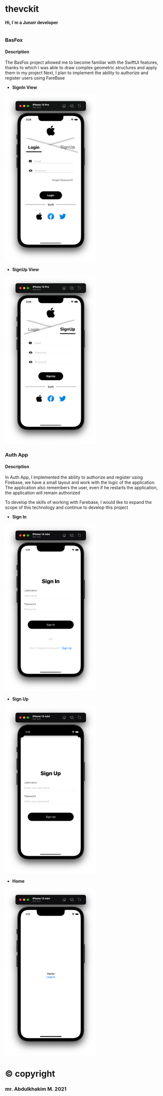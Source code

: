# thevckit
**Hi, I`m a Junoir developer**
#

### BasFox
#### Description
The BasFox project allowed me to become familiar with the SwiftUI features, thanks to which I was able to draw complex geometric structures and apply them in my project
Next, I plan to implement the ability to authorize and register users using FareBase

+ **SignIn View**

<img src="https://github.com/vckit/thevckit-group/blob/master/BasFox/screens/sigin.png" width="300" height="550"/>

+ **SignUp View**

<img src="https://github.com/vckit/thevckit-group/blob/master/BasFox/screens/signup.png" width="300" height="550"/>

### Auth App
#### Description
In Auth App, I implemented the ability to authorize and register using Firebase, we have a small layout and work with the logic of the application. The application also remembers the user, even if he restarts the application, the application will remain authorized

To develop the skills of working with Farebase, I would like to expand the scope of this technology and continue to develop this project

+ **Sign In**

<img src="https://github.com/vckit/thevckit-group/blob/master/Auth/screens/SignIn.png" width="300" height="550"/>

+ **Sign Up**

<img src="https://github.com/vckit/thevckit-group/blob/master/Auth/screens/SignUp.png" width="300" height="550"/>

+ **Home**

<img src="https://github.com/vckit/thevckit-group/blob/master/Auth/screens/Home.png" width="300" height="550"/>

# © copyright
### mr. Abdulkhakim M. 2021
